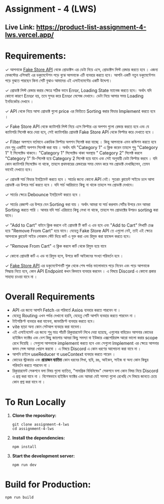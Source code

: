 # Assignment - 4 (LWS)

## Live Link: https://product-list-assignment-4-lws.vercel.app/

# Requirements:

✓ আপনাকে [Fake Store API](https://fakestoreapi.com) থেকে প্রোডাক্টস এর ডেটা নিয়ে এসে, প্রোডাক্টস লিস্ট রেন্ডার করতে হবে । এজন্য ফেকস্টোর এপিআই এর ডকুমেন্টেশন পড়ে বুঝে আপনাকে এটি ব্যবহার করতে হবে। আপনি একটি নতুন ডকুমেন্টেশন পড়ে বুঝতে পারছেন কিনা সেটি বুঝাও আমাদের এই এসাইনমেন্টের একটি উদ্দেশ্য।

✓ প্রোডাক্ট লিস্ট রেন্ডার করার ক্ষেত্রে সঠিক ভাবে Error, Loading State ম্যানেজ করতে হবে। অর্থাৎ যদি কোনো কারণে Error হয়, তবে সুন্দর করে Error মেসেজ দেখাবে। ডেটা নিয়ে আসার সময় Loading ইনডিকেটর দেখাবে ।

✓ API থেকে নিয়ে আসা প্রোডাক্ট গুলো price এর ভিত্তিতে Sorting করার ফিচার Implement করতে হবে ।

✓ Fake Store API থেকে ক্যাটাগরি লিস্ট নিয়ে এসে ফিল্টার এর অপশন গুলো রেন্ডার করতে হবে এবং যে ক্যাটাগরি সিলেক্ট করে দেয়া হবে, সেই ক্যাটাগরির প্রোডাক্ট Fake Store API থেকে ফিল্টার করে দেখাতে হবে ।

✓ Filter অপশনে বর্তমানে একাধিক ফিল্টার অপশন সিলেক্ট করা যাচ্ছে । কিন্তু আপনাকে এমন কন্ডিশন করতে হবে যেন শুধু একটিই অপশন সিলেক্ট করা যায় । অর্থাৎ যদি "Category 1" এ ক্লিক করেন তাহলে শুধু "Category 1" ই সিলেক্টেড থাকবে। "Category 1" সিলেক্টেড থাকা অবস্থায় " Category 2" সিলেক্ট করলে "Category 1" ডি-সিলেক্ট হয়ে Category 2 সিলেক্ট হয়ে যাবে এবং সেই অনুযায়ী ডেটা ফিল্টার করবে । যদি কোন ক্যাটাগরি সিলেক্টেড না থাকে, তাহলে প্রথমবারের রেন্ডারের সময় যেমন করে সব প্রোডাক্ট দেখাচ্ছিলেন, তেমন ভাবেই দেখাতে হবে।

✓ প্রোডাক্ট সার্চ ফিচার ইমপ্লিমেন্ট করতে হবে । সার্চের জন্যে কোনো API নেই। সুতরাং ক্লায়েন্ট সাইডে চলে আসা প্রোডাক্ট এর উপরে সার্চ করতে হবে । যদি সার্চ আরিয়াতে কিছু না থাকে তাহলে সব প্রোডাক্ট দেখাবে।

✓ সার্চের ক্ষেত্রে Debounce ইমপ্লিমেন্ট করতে হবে ।

✓ সার্চের রেজাল্ট এর উপরে যেন Sorting করা যায় । অর্থাৎ আমরা যা সার্চ করলাম সেটির উপরে যেন আমরা Sorting করতে পারি । আবার যদি সার্চ এরিয়াতে কিছু লেখা না থাকে, তাহলে সব প্রোডাক্টের উপরও sorting করা যাবে।

✓ "Add to Cart" বাটনে ক্লিক করলে ওই প্রোডাক্ট টি কার্ট এ এড হবে এবং "Add to Cart" লিখাটি চেঞ্জ হয়ে "Remove From Cart" হয়ে যাবে। যেহেতু Fake Store API তে এগুলো নেই, তাই এই ক্ষেত্রে আপনাকে ক্লায়েন্ট সাইড লোকাল স্টেট দিয়ে কার্ট এ যুক্ত করা এবং রিমুভ করা হ্যান্ডেল করতে হবে।

✓ "Remove From Cart" এ ক্লিক করলে কার্ট থেকে রিমুভ হয়ে যাবে

✓ কোনো প্রোডাক্ট কার্ট এ এড বা রিমুভ হলে, উপরে কার্ট আইকনের সংখ্যা পরিবর্তন হবে ।

✓ [Fake Store API](https://fakestoreapi.com) এর ডকুমেন্টেশনটি শুরু থেকে শেষ পর্যন্ত ভালোভাবে পড়ে নিবেন এবং পড়ে আপনাকে সিদ্ধান্ত নিতে হবে, কোন API Endpoint কখন কিভাবে ব্যবহার করবেন । এ বিষয়ে Discord এ কোনো প্রকার সাহায্য চাওয়া যাবে না ।

# Overall Requirements

- API এর জন্যে আপনি Fetch এর পরিবর্তে Axios ব্যবহার করতে পারবেন না ।
- যেহেতু Routing এখন পর্যন্ত দেখানো হয়নি, যেহেতু সেটি আপনি ব্যবহার করতে পারবেন না ।
- টাইপস্ক্রিপ্ট ব্যবহার করা যাবেনা, জাভাস্ক্রিপ্ট ব্যবহার করতে হবে।
- vite ছাড়া অন্য কোন সেটআপ ব্যবহার করা যাবেনা।
- এই এসাইনমেন্ট এর জন্যে শুধু মাত্র পাঁচটি রিকুয়ারমেন্ট লিখে দেয়া হয়েছে, এগুলোর বাহিরেও আপনার কোডের হাইজিন ফ্যাক্টর এবং বেশ কিছু জায়গায় আমরা কিছু সমস্যা বা ইউজার এক্সপেরিয়ান্স আরো ভালো করার scope রেখে দিয়েছি । সেগুলো আপনাকে implement করতে হবে এবং সেগুলো Implement এর ক্ষেত্রে আপনার কমন সেন্স আমরা খেয়াল করবো । এ বিষয়ে Discord এ কোন ধরণের আলোচনা করা যাবে না ।
- আপনি চাইলে useReducer বা useContext ব্যবহার করতে পারেন ।
- কোডের স্ট্রাকচার এবং **প্রয়োজন ব্যাতিত** কোন ধরনের লিখা, ছবি, রঙ, আইকন, সাইজ বা অন্য কোন কিছুর পরিবর্তন করতে পারবেন না ।
- রিকুয়ারমেন্ট সেকশনে বলা বিষয় গুলো ব্যাতিত, "সামগ্রিক বিধিনিষেধ" সেকশনে বলা কোন বিষয় নিয়ে Discord এ প্রশ্ন করা যাবে না । বিশেষভাবে হাইজিন ফ্যাক্টর এবং আমরা যেই সমস্যা গুলো রেখেছি সে বিষয়ে জানতে চেয়ে কোন প্রশ্ন করা যাবে না ।

# To Run Locally

1. **Clone the repository:**

   ```
   git clone assignment-4-lws
   cd assignment-4-lws
   ```

2. **Install the dependencies:**

   ```
   npm install
   ```

3. **Start the development server:**

   ```
   npm run dev
   ```

# Build for Production:

```
npm run build
```
